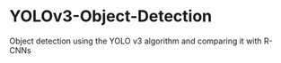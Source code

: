 # YOLOv3-Object-Detection
Object detection using the YOLO v3 algorithm and comparing it with R-CNNs
